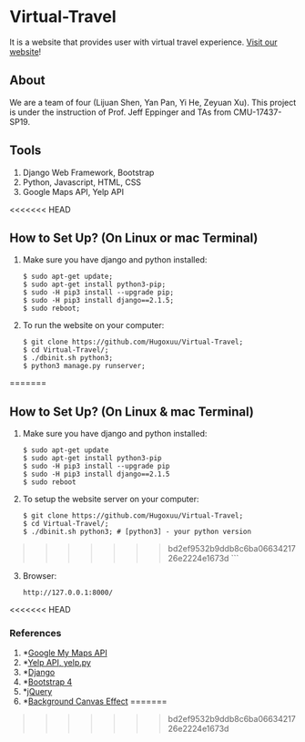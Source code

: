 # Virtual-Travel
It is a website that provides user with virtual travel experience. [Visit our website](http://100.24.61.190)!

## About
We are a team of four (Lijuan Shen, Yan Pan, Yi He, Zeyuan Xu).
This project is under the instruction of Prof. Jeff Eppinger and TAs from CMU-17437-SP19.

## Tools
1. Django Web Framework, Bootstrap
2. Python, Javascript, HTML, CSS
3. Google Maps API, Yelp API

<<<<<<< HEAD
## How to Set Up? (On Linux or mac Terminal)
1. Make sure you have django and python installed:
    ```
    $ sudo apt-get update;
    $ sudo apt-get install python3-pip;
    $ sudo -H pip3 install --upgrade pip;
    $ sudo -H pip3 install django==2.1.5;
    $ sudo reboot;
    ```
2. To run the website on your computer:
    ```
    $ git clone https://github.com/Hugoxuu/Virtual-Travel;
    $ cd Virtual-Travel/;
    $ ./dbinit.sh python3;
    $ python3 manage.py runserver;
=======
## How to Set Up? (On Linux & mac Terminal)
1. Make sure you have django and python installed:
    ```
    $ sudo apt-get update
    $ sudo apt-get install python3-pip
    $ sudo -H pip3 install --upgrade pip
    $ sudo -H pip3 install django==2.1.5
    $ sudo reboot
    ```
2. To setup the website server on your computer:
    ```
    $ git clone https://github.com/Hugoxuu/Virtual-Travel;
    $ cd Virtual-Travel/;
    $ ./dbinit.sh python3; # [python3] - your python version
>>>>>>> bd2ef9532b9ddb8c6ba0663421726e2224e1673d
    ```
3. Browser:
    ```
    http://127.0.0.1:8000/
    ```
<<<<<<< HEAD

### References
1. *[Google My Maps API](https://www.google.com/earth/outreach/learn/visualize-your-data-on-a-custom-map-using-google-my-maps/#embed_your_map)
2. *[Yelp API, yelp.py](https://www.yelp.com/developers/documentation/v3)
3. *[Django](https://www.djangoproject.com/)
4. *[Bootstrap 4](https://getbootstrap.com/)
5. *[jQuery](https://jquery.com/)
6. *[Background Canvas Effect](https://github.com/sunshine940326/canvas-nest)
=======
>>>>>>> bd2ef9532b9ddb8c6ba0663421726e2224e1673d
